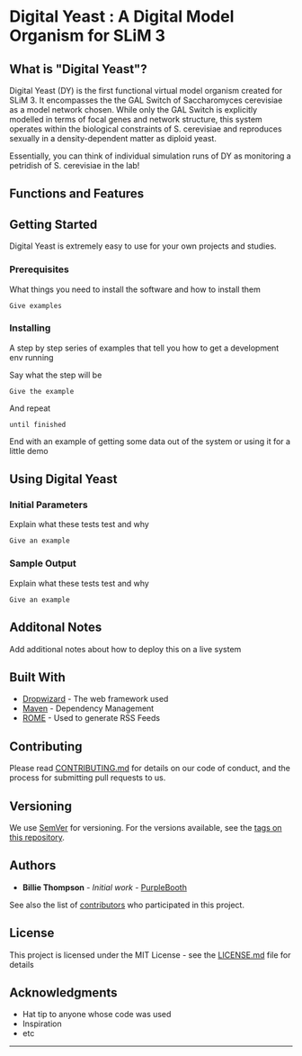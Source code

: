 # Digital Yeast : A Digital Model Organism for SLiM 3

## What is "Digital Yeast"?

Digital Yeast (DY) is the first functional virtual model organism created for SLiM 3. It encompasses the the GAL Switch of Saccharomyces cerevisiae as a model network chosen. While only the GAL Switch is explicitly modelled in terms of focal genes and network structure, this system operates within the biological constraints of S. cerevisiae and reproduces sexually in a density-dependent matter as diploid yeast. 

Essentially, you can think of individual simulation runs of DY as monitoring a petridish of S. cerevisiae in the lab! 

## Functions and Features

## Getting Started

Digital Yeast is extremely easy to use for your own projects and studies. 

### Prerequisites

What things you need to install the software and how to install them

```
Give examples
```

### Installing

A step by step series of examples that tell you how to get a development env running

Say what the step will be

```
Give the example
```

And repeat

```
until finished
```

End with an example of getting some data out of the system or using it for a little demo



## Using Digital Yeast

### Initial Parameters

Explain what these tests test and why

```
Give an example
```

### Sample Output

Explain what these tests test and why

```
Give an example
```


## Additonal Notes 

Add additional notes about how to deploy this on a live system

## Built With

* [Dropwizard](http://www.dropwizard.io/1.0.2/docs/) - The web framework used
* [Maven](https://maven.apache.org/) - Dependency Management
* [ROME](https://rometools.github.io/rome/) - Used to generate RSS Feeds

## Contributing

Please read [CONTRIBUTING.md](https://gist.github.com/PurpleBooth/b24679402957c63ec426) for details on our code of conduct, and the process for submitting pull requests to us.

## Versioning

We use [SemVer](http://semver.org/) for versioning. For the versions available, see the [tags on this repository](https://github.com/your/project/tags). 

## Authors

* **Billie Thompson** - *Initial work* - [PurpleBooth](https://github.com/PurpleBooth)

See also the list of [contributors](https://github.com/your/project/contributors) who participated in this project.

## License

This project is licensed under the MIT License - see the [LICENSE.md](LICENSE.md) file for details

## Acknowledgments

* Hat tip to anyone whose code was used
* Inspiration
* etc

-----------------------------------------------------------------------------------------------------------------------------------
